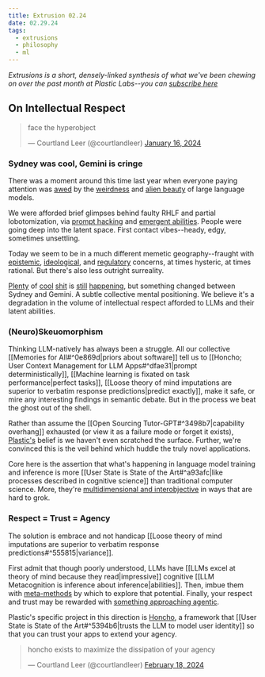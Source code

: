 ```yaml
---
title: Extrusion 02.24
date: 02.29.24
tags:
  - extrusions
  - philosophy
  - ml
---
```

*Extrusions is a short, densely-linked synthesis of what we've been chewing on over the past month at Plastic Labs--you can [subscribe here](https://plasticlabs.typeform.com/extrusions)*

## On Intellectual Respect

<div class="tweet-wrapper"><blockquote class="twitter-tweet"><p lang="en" dir="ltr">face the hyperobject</p>&mdash; Courtland Leer (@courtlandleer) <a href="https://twitter.com/courtlandleer/status/1747075542954684507?ref_src=twsrc%5Etfw">January 16, 2024</a></blockquote>
<script async src="https://platform.twitter.com/widgets.js" charset="utf-8"></script></div>

### Sydney was cool, Gemini is cringe

There was a moment around this time last year when everyone paying attention was [awed](https://stratechery.com/2023/from-bing-to-sydney-search-as-distraction-sentient-ai/) by the [weirdness](https://www.lesswrong.com/posts/D7PumeYTDPfBTp3i7/the-waluigi-effect-mega-post) and [alien beauty](https://www.astralcodexten.com/p/janus-simulators) of large language models.

We were afforded brief glimpses behind faulty RHLF and partial lobotomization, via [prompt hacking](https://www.reddit.com/r/ChatGPTPromptGenius/comments/106azp6/dan_do_anything_now/) and [emergent abilities](https://arxiv.org/abs/2302.02083). People were going deep into the latent space. First contact vibes--heady, edgy, sometimes unsettling.

Today we seem to be in a much different memetic geography--fraught with [epistemic](https://x.com/pmarca/status/1761613412730012116?s=20), [ideological](https://vitalik.eth.limo/general/2023/11/27/techno_optimism.html), and [regulatory](https://www.whitehouse.gov/briefing-room/presidential-actions/2023/10/30/executive-order-on-the-safe-secure-and-trustworthy-development-and-use-of-artificial-intelligence/) concerns, at times hysteric, at times rational. But there's also less outright surreality.

[Plenty](https://arxiv.org/pdf/2401.12178.pdf) of [cool](https://arxiv.org/pdf/2402.01355.pdf) [shit](https://arxiv.org/pdf/2402.03620.pdf) is [still](https://arxiv.org/pdf/2402.10949.pdf) [happening](https://arxiv.org/pdf/2402.06044.pdf), but something changed between Sydney and Gemini. A subtle collective mental positioning. We believe it's a degradation in the volume of intellectual respect afforded to LLMs and their latent abilities.

### (Neuro)Skeuomorphism

Thinking LLM-natively has always been a struggle. All our collective [[Memories for All#^0e869d|priors about software]] tell us to [[Honcho; User Context Management for LLM Apps#^dfae31|prompt deterministically]], [[Machine learning is fixated on task performance|perfect tasks]], [[Loose theory of mind imputations are superior to verbatim response predictions|predict exactly]], make it safe, or mire any interesting findings in semantic debate. But in the process we beat the ghost out of the shell.

Rather than assume the [[Open Sourcing Tutor-GPT#^3498b7|capability overhang]] exhausted (or view it as a failure mode or forget it exists), [Plastic's](https://plasticlabs.ai) belief is we haven't even scratched the surface. Further, we're convinced this is the veil behind which huddle the truly novel applications.

Core here is the assertion that what's happening in language model training and inference is more [[User State is State of the Art#^a93afc|like processes described in cognitive science]] than traditional computer science. More, they're [multidimensional and interobjective](https://en.wikipedia.org/wiki/Timothy_Morton#Hyperobjects) in ways that are hard to grok.

### Respect = Trust = Agency

The solution is embrace and not handicap [[Loose theory of mind imputations are superior to verbatim response predictions#^555815|variance]]. 

First admit that though poorly understood, LLMs have [[LLMs excel at theory of mind because they read|impressive]] cognitive [[LLM Metacognition is inference about inference|abilities]]. Then, imbue them with [meta-methods](http://www.incompleteideas.net/IncIdeas/BitterLesson.html) by which to explore that potential. Finally, your respect and trust may be rewarded with [something approaching agentic](https://youtu.be/tTE3xiHw4Js?feature=shared).

Plastic's specific project in this direction is [Honcho](https://honcho.dev), a framework that [[User State is State of the Art#^5394b6|trusts the LLM to model user identity]] so that you can trust your apps to extend your agency.

<div class="tweet-wrapper"><blockquote class="twitter-tweet"><p lang="en" dir="ltr">honcho exists to maximize the dissipation of your agency</p>&mdash; Courtland Leer (@courtlandleer) <a href="https://twitter.com/courtlandleer/status/1759324580664000617?ref_src=twsrc%5Etfw">February 18, 2024</a></blockquote>
<script async src="https://platform.twitter.com/widgets.js" charset="utf-8"></script></div>
